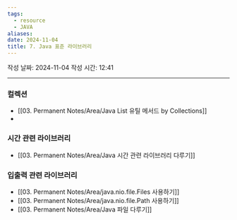```yaml
---
tags:
  - resource
  - JAVA
aliases: 
date: 2024-11-04
title: 7. Java 표준 라이브러리
---
```


작성 날짜: 2024-11-04
작성 시간: 12:41

---

### 컬렉션

- [[03. Permanent Notes/Area/Java List 유틸 메서드 by Collections]]
- 

### 시간 관련 라이브러리

- [[03. Permanent Notes/Area/Java 시간 관련 라이브러리 다루기]]



### 입출력 관련 라이브러리

- [[03. Permanent Notes/Area/java.nio.file.Files 사용하기]]
- [[03. Permanent Notes/Area/java.nio.file.Path 사용하기]]
- [[03. Permanent Notes/Area/Java 파일 다루기]]